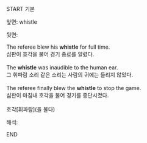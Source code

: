 START
기본

앞면:
whistle


뒷면:
<div>The referee blew his <strong>whistle</strong> for full time. </div><div><div>심판이 호각을 불어 경기 종료를 알렸다.</div></div><div><br></div><div><div>The <strong>whistle</strong> was inaudible to the human ear. </div><div><div>그 휘파람 소리 같은 소리는 사람의 귀에는 들리지 않았다.</div></div></div><div><br></div><div><div>The referee finally blew the <strong>whistle</strong> to stop the game. </div><div><div>심판이 마침내 호각을 불어 경기를 중단시켰다.</div></div></div><div><br></div><div>호각[휘파람](을 불다)</div>


해석:
<!--ID: 1746614454964-->
END